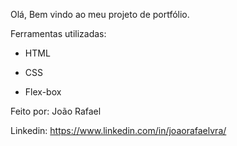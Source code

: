 Olá, Bem vindo ao meu projeto de portfólio.

Ferramentas utilizadas:

* HTML

* CSS

* Flex-box

Feito por: João Rafael

Linkedin: https://www.linkedin.com/in/joaorafaelvra/
